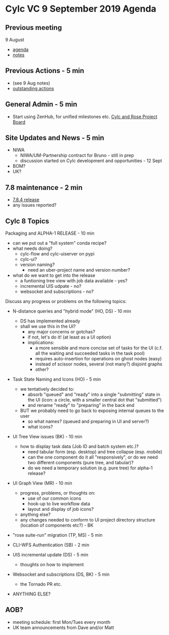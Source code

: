 # Cylc VC 9 September 2019 Agenda

## Previous meeting
9 August
- [agenda](vc-9-aug-agenda.md)
- [notes](vc-9-aug-summary.md)

## Previous Actions - 5 min
- (see 9 Aug notes)
- [outstanding
  actions](https://cylc.github.io/cylc-admin/meetings/left-over-actions.html)

## General Admin - 5 min

- Start using ZenHub, for unified milestones etc.
  [Cylc and Rose Project Board](https://app.zenhub.com/workspaces/cylc-and-rose-5d122023f9628b5d0da532a5/board?repos=1836229)

## Site Updates and News - 5 min

- NIWA
   - NIWA/UM-Partnership contract for Bruno - still in prep
   - discussion started on Cylc development and opportunities - 12 Sept
- BOM?
- UK?

## 7.8 maintenance - 2 min

- [7.8.4 release](https://github.com/cylc/cylc-flow/milestone/80)
- any issues reported?

## Cylc 8 Topics

Packaging and ALPHA-1 RELEASE - 10 min

- can we put out a "full system" conda recipe?
- what needs doing?
  - cylc-flow and cylc-uiserver on pypi
  - cylc-ui?
  - version naming?
    - need an uber-project name and version number?
- what do we want to get into the release
  - a funtioning tree view with job data available - yes?
  - incremental UIS udpate - no?
  - websocket and subscriptions - no?


Discuss any progress or problems on the following topics:

- N-distance queries and "hybrid mode" (HO, DS) - 10 min
  - DS has implemented already
  - shall we use this in the UI?
    - any major concerns or gotchas?
    - if not, let's do it!  (at least as a UI option)
    - implications:
      - a more sensible and more concise set of tasks for the UI
        (c.f. all the waiting and succeeded tasks in the task pool)
      - requires auto-insertion for operations on ghost nodes (easy)
      - instead of scissor nodes, several (not many?) disjoint graphs
      - other?

- Task State Naming and Icons (HO)  - 5 min
  - we tentatively decided to:
    - absorb "queued" and "ready" into a single "submitting" state in the UI
      (icon: a circle, with a smaller central dot that "submitted")
    - and rename "ready" to "preparing" in the back end
  - BUT we probably need to go back to exposing internal queues to the user
    - so what names? (queued and preparing in UI and server?)
    - what icons?
 
- UI Tree View issues (BK)  - 10 min
  - how to display task data (Job ID and batch system etc.)?
    - need tabular form (esp. desktop) and tree collapse (esp. mobile)
    - can the one component do it all "responsively", or do we need two
      different components (pure tree, and tabular)?
    - do we need a temporary solution (e.g. pure tree) for alpha-1 release?

- UI Graph View (MR)  - 10 min
  - progress, problems, or thoughts on:
    - use of our common icons
    - hook-up to live workflow data
    - layout and display of job icons?
  - anything else?
  - any changes needed to conform to UI project directory structure (location
    of components etc?) - BK 

- "rose suite-run" migration (TP, MS) - 5 min

- CLI-WFS Authentication (SB) - 2 min
 
- UIS incremental update (DS)  - 5 min
  - thoughts on how to implement

- Websocket and subscriptions (DS, BK)  - 5 min
  - the Tornado PR etc.

- ANYTHING ELSE?

## AOB?
- meeting schedule: first Mon/Tues every month
- UK team announcements from Dave and/or Matt
